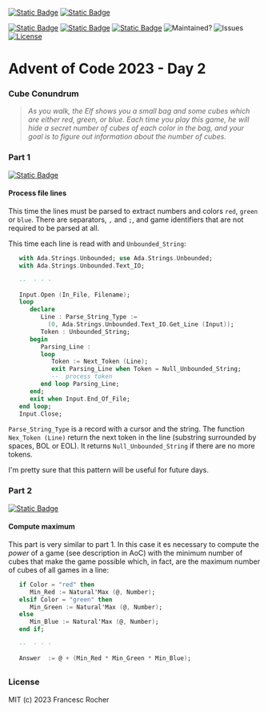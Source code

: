 [![Static Badge](https://img.shields.io/badge/Advent_of_Ada-Coding_for_a_cause-red?style=for-the-badge&labelColor=black&color=darkviolet)](https://blog.adacore.com/announcing-advent-of-ada-2023-coding-for-a-cause)
[![Static Badge](https://img.shields.io/badge/Posted_To-Forum_Ada_Lang-red?style=for-the-badge&labelColor=black&color=darkcyan)](https://forum.ada-lang.io/t/charity-advent-of-ada-spark-2023-submissions)

[![Static Badge](https://img.shields.io/badge/AoC_2023-Day_2-blue?labelColor=black)](https://adventofcode.com/2023/day/2)
[![Static Badge](https://img.shields.io/badge/Ada-2022-blue?labelColor=black)](https://ada-lang.io/docs/arm)
[![Static Badge](https://img.shields.io/badge/Build_with-Alire-blue?labelColor=black)](https://alire.ada.dev/)
![Maintained?](https://img.shields.io/badge/Maintained%3F-yes-red.svg?labelColor=black&color=33aa33)
![Issues](https://img.shields.io/github/issues/rocher/advent-of-code.svg?labelColor=black&color=grey)
[![License](https://img.shields.io/github/license/rocher/advent-of-code.svg?labelColor=black&color=blue)](https://github.com/rocher/advent-of-code/blob/main/LICENSE)

##
# Advent of Code 2023 - Day 2

### Cube Conundrum

> *As you walk, the Elf shows you a small bag and some cubes which are either
> red, green, or blue. Each time you play this game, he will hide a secret
> number of cubes of each color in the bag, and your goal is to figure out
> information about the number of cubes.*

### Part 1
[![Static Badge](https://img.shields.io/badge/part__1.adb-blue?label=read&labelColor=black)](src/part_1.adb)

#### Process file lines
This time the lines must be parsed to extract numbers and colors `red`,
`green` or `blue`. There are separators, `,` and `;`, and game identifiers
that are not required to be parsed at all.

This time each line is read with and `Unbounded_String`:

```ada
   with Ada.Strings.Unbounded; use Ada.Strings.Unbounded;
   with Ada.Strings.Unbounded.Text_IO;

   --  · · ·

   Input.Open (In_File, Filename);
   loop
      declare
         Line : Parse_String_Type :=
           (0, Ada.Strings.Unbounded.Text_IO.Get_Line (Input));
         Token : Unbounded_String;
      begin
         Parsing_Line :
         loop
            Token := Next_Token (Line);
            exit Parsing_Line when Token = Null_Unbounded_String;
            --  process token
         end loop Parsing_Line;
      end;
      exit when Input.End_Of_File;
   end loop;
   Input.Close;
```

`Parse_String_Type` is a record with a cursor and the string. The function
`Nex_Token (Line)` return the next token in the line (substring surrounded by
spaces, BOL or EOL). It returns `Null_Unbounded_String` if there are no more
tokens.

I'm pretty sure that this pattern will be useful for future days.

### Part 2
[![Static Badge](https://img.shields.io/badge/part__2.adb-blue?label=read&labelColor=black)](src/part_2.adb)

#### Compute maximum

This part is very similar to part 1. In this case it es necessary to compute
the *power* of a game (see description in AoC) with the minimum number of
cubes that make the game possible which, in fact, are the maximum number of
cubes of all games in a line:

```ada
   if Color = "red" then
      Min_Red := Natural'Max (@, Number);
   elsif Color = "green" then
      Min_Green := Natural'Max (@, Number);
   else
      Min_Blue := Natural'Max (@, Number);
   end if;

   --  · · ·

   Answer  := @ + (Min_Red * Min_Green * Min_Blue);
```

##
### License
MIT (c) 2023 Francesc Rocher

